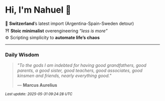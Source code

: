 # Hi, I'm Nahuel :tiger:

📍 **Switzerland**’s latest import (Argentina-Spain-Sweden detour)  
⛩️ **Stoic minimalist** overengineering *“less is more”*  
⚙️ Scripting simplicity to **automate life’s chaos**

---

### Daily Wisdom
> _"To the gods I am indebted for having good grandfathers, good parents, a good sister, good teachers, good associates, good kinsmen and friends, nearly everything good."_  
>
> — **Marcus Aurelius**

<sub>*Last update: 2025-05-31 09:24:28 UTC*</sub>

